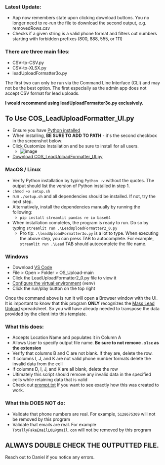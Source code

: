 ### Latest Update:
- App now remembers state upon clicking download buttons. You no longer need to re-run the file to download the second output, e.g. removedRows.csv
- Checks if a given string is a valid phone format and filters out numbers
  starting with forbidden prefixes (800, 888, 555, or 111)

### There are three main files:
- CSV-to-CSV.py
- CSV-to-XLSX.py
- leadUploadFormatter3o.py

The first two can only be run via the Command Line Interface (CLI) and may not be the best option. The first especially as the admin app does not accept CSV format for lead uploads.

**I would recommend using leadUploadFormatter3o.py exclusively.**

## To Use COS_LeadUploadFormatter_UI.py
- Ensure you have [Python installed](https://www.python.org/downloads/release/python-380/)
- When installing, **BE SURE TO ADD TO PATH** - it's the second checkbox in the screenshot below:
- Click Customize Installation and be sure to install for all users.
  - ![image](https://user-images.githubusercontent.com/26580229/235505498-0fe01c61-1ea8-4a40-90da-3cd7624e44c8.png)
- [Download COS_LeadUploadFormatter_UI.py](https://github.com/ddriver88/OS_Upload/blob/095850f335c9fc6598fa5b7b183ae259a702b6b1/COS_LeadUploadFormatter_UI.py)

### MacOS / Linux
- Verify Python installation by typing `Python -v` without the quotes. The output should list the version of Python installed in step 1.
- `chmod +x setup.sh`
- run `./setup.sh` and all dependencies should be installed. If not, try the next step.
- Alternatively, install the dependencies manually by running the following:
  - `pip install streamlit pandas re io base64`
- When installation completes, the program is ready to run. Do so by typing `streamlit run .\LeadUploadFormatter2_0.py`
  - Pro tip: `.\leadUploadFormatter3o.py` is a lot to type. When executing the above step, you can press TAB to autocomplete. For example, `streamlit run .\Lead` TAB should autocomplete the file name.
 
### Windows
- Download [VS Code](https://code.visualstudio.com/download)
- File > Open > Folder > OS_Upload-main
- Click the LeadUploadFormatter2_0.py file to view it
- [Configure the virtual environment](https://code.visualstudio.com/docs/python/environments#_using-the-create-environment-command) (venv)
- Click the run/play button on the top right


Once the command above is run it will open a Browser window with the UI. It is important to know that this program **ONLY** recognizes the [Mass Lead Upload](https://docs.google.com/spreadsheets/d/1TdDRkGD3GAybdcoGOje7oNIxfIOIIMME/edit#gid=320862359) spreadsheet. So you will have already needed to transpose the data provided by the client into this template.

### What this does:
- Accepts Location Name and populates it in Column A
- Allows User to specify output file name. **Be sure to not remove `.xlsx` as the extension**
- Verify that columns B and C are not blank. If they are, delete the row.
- If columns I, J, and K are not valid phone number formats delete the invalid data from the cell
- If columns D, I, J, and K are all blank, delete the row
- Ultimately this script should remove any invalid data in the specified cells while retaining data that is valid
- Check out [prompt.txt](https://github.com/ddriver88/OS_Upload/blob/997de75428755cfba0498530894c756c0cd02c7b/prompt.txt) If you want to see exactly how this was created to work.

### What this DOES NOT do:
- Validate that phone numbers are real. For example, `5128675309` will not be removed by this program
- Validate that emails are real. For example `TotallyFakeEmailLOL@gmail.com` will not be removed by this program

## ALWAYS DOUBLE CHECK THE OUTPUTTED FILE.

Reach out to Daniel if you notice any errors.
